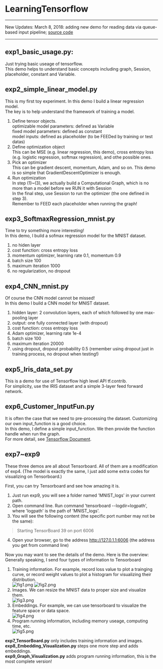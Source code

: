 # LearningTensorflow        

***
New Updates:
March 8, 2018: adding new demo for reading data via queue-based input pipeline; [source code](https://github.com/SaoYan/LearningTensorflow/blob/master/exp11_user_dataset_low_API.py)

***

## exp1_basic_usage.py:     
Just trying basic useage of tensorflow.     
This demo helps to understand basic concepts including graph, Session, placeholder, constant and Variable.

## exp2_simple_linear_model.py    
This is my first toy experiment. In this demo I build a linear regression model.     
The key is to help understand the framework of training a model.      
1. Define tensor objects.    
optimizable model parameters: defined as Variable    
fixed model parameters: defined as constant    
model inputs: defined as placeholder (to be FEEDed by training or test datas)    
2. Define optimization object    
This can be MSE (e.g. linear regression, this demo), cross entropy loss (e.g. logistic regression, softmax regression), and othe possible ones.    
3. Pick an optimizer    
This can be gradient descent, momentum, Adam, and so on. This demo is so simple that GradientDescentOptimizer is enough.    
4. Run optimization    
In step (1)~(3), we actually build a Computational Graph, which is no more than a model before we RUN it with Session    
In the final step, use Session to run the optimizer (the one defined in step 3).    
Remember to FEED each placeholder when running the graph!

## exp3_SoftmaxRegression_mnist.py    
Time to try something more interesting!    
In this demo, I build a sofmax regression model for the MNIST dataset.    
1. no hiden layer    
2. cost function: cross entropy loss    
3. momentum optimizer, learning rate 0.1, momentum 0.9    
4. batch size 100    
5. maximum iteration 1000    
6. no regularization, no dropout

## exp4_CNN_mnist.py    
Of course the CNN model cannot be missed!    
In this demo I build a CNN model for MNIST dataset.    
1. hidden layer: 2 convolution layers, each of which followed by one max-pooling layer    
2. output: one fully connected layer (with dropout)    
3. cost function: cross entropy loss    
4. Adam optimizer, learning rate 1e-4    
5. batch size 100    
6. maximum iteration 20000    
7. using dropout, dropout probability 0.5 (remember using dropout just in training process, no dropout when testing!)

## exp5_Iris_data_set.py
This is a demo for use of Tensorflow high level API tf.contrib.    
For simplicity, use the IRIS dataset and a simple 3-layer feed forward network.

## exp6_Customer_InputFun.py
It is often the case that we need to pre-processing the dataset. Customizing our own input_function is a good choice.     
In this demo, I define a simple input_function. We then provide the function handle when run the graph.     
For more detail, see [Tensorflow Document](https://www.tensorflow.org/get_started/input_fn).

## exp7~exp9
These three demos are all about Tensorboard. All of them are a modification of exp4. (The model is exactly the same, I just add some extra codes for visualizing on Tensorboard.)

First, you can try Tensorboard and see how amazing it is.       
1. Just run exp9, you will see a folder named 'MNIST_logs' in your current path.    
2. Open command line. Run command 'tensorboard --logdir=logpath', where 'logpath' is the path of 'MNIST_logs'.    
3. You will see the following content (the specific port number may not be the same):    
>Starting TensorBoard 39 on port 6006  

4. Open your browser, go to the address http://127.0.1.1:6006 (the address you get from command line)

Now you may want to see the details of the demo. Here is the overview:    
Generally speaking, I send four types of information to Tensorboard    
1. Training information. For example, record loss value to plot a trainging curve, or record weight values to plot a histogram for visualizing their distribution.  
![fig1.png](https://github.com/SaoYan/LearningTensorflow/blob/master/Figures/fig1.png)
![fig2.png](https://github.com/SaoYan/LearningTensorflow/blob/master/Figures/fig2.png)
2. Images. We can resize the MNIST data to proper size and visualize them.  
![fig3.png](https://github.com/SaoYan/LearningTensorflow/blob/master/Figures/fig3.png)
3. Embeddings. For example, we can use tensorboard to visualize the feature space or data space.  
![fig4.png](https://github.com/SaoYan/LearningTensorflow/blob/master/Figures/fig4.png)
4. Program running information, including memory useage, computing time, etc.  
![fig5.png](https://github.com/SaoYan/LearningTensorflow/blob/master/Figures/fig5.png)

**exp7_TensorBoard.py** only includes training information and images.    
**exp8_Embedding_Visualization.py** steps one more step and adds embeddings.    
**exp9_Graph_Visualization.py** adds program running information, this is the most complete version!
